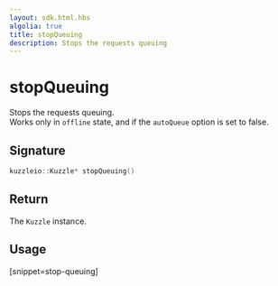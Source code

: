 ```yaml
---
layout: sdk.html.hbs
algolia: true
title: stopQueuing
description: Stops the requests queuing
---
```


# stopQueuing

Stops the requests queuing.  
Works only in `offline` state, and if the `autoQueue` option is set to false.

## Signature

```cpp
kuzzleio::Kuzzle* stopQueuing()
```

## Return

The `Kuzzle` instance.

## Usage

[snippet=stop-queuing]
